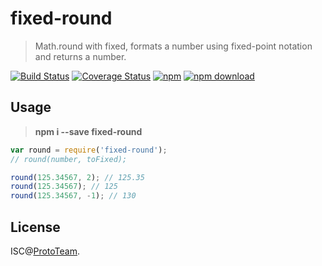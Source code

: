 # fixed-round

> Math.round with fixed, formats a number using fixed-point notation and returns a number.

[![Build Status](https://travis-ci.org/TCharts/fixed-round.svg?branch=master)](https://travis-ci.org/TCharts/fixed-round) [![Coverage Status](https://coveralls.io/repos/github/TCharts/fixed-round/badge.svg)](https://coveralls.io/github/TCharts/fixed-round) [![npm](https://img.shields.io/npm/v/fixed-round.svg)](https://www.npmjs.com/package/fixed-round) [![npm download](https://img.shields.io/npm/dm/fixed-round.svg)](https://www.npmjs.com/package/fixed-round)


## Usage

> **npm i --save fixed-round**


```js
var round = require('fixed-round');
// round(number, toFixed);

round(125.34567, 2); // 125.35
round(125.34567); // 125
round(125.34567, -1); // 130
```


## License

ISC@[ProtoTeam](https://github.com/ProtoTeam).

